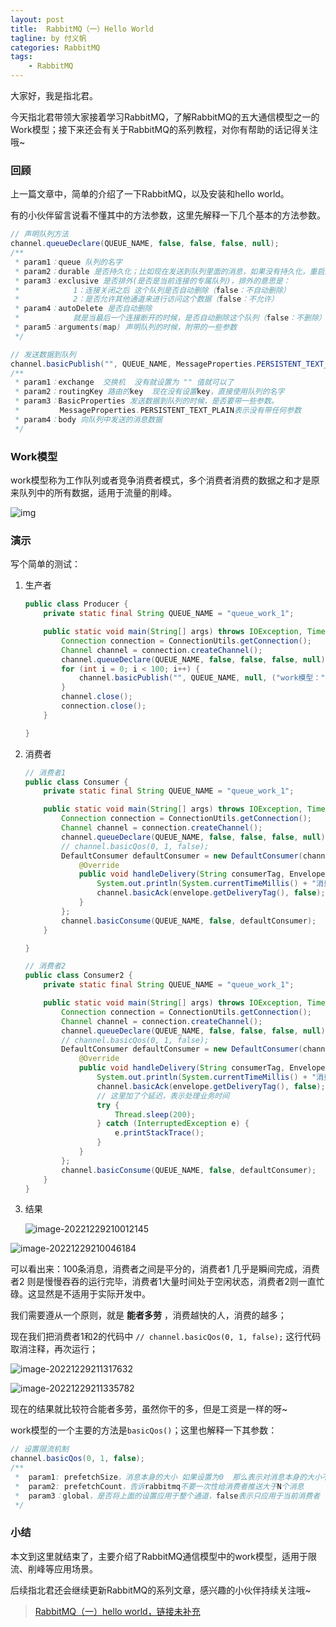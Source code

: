```yaml
---
layout: post
title:  RabbitMQ（一）Hello World
tagline: by 付义帆
categories: RabbitMQ
tags: 
    - RabbitMQ 
---
```


大家好，我是指北君。

今天指北君带领大家接着学习RabbitMQ，了解RabbitMQ的五大通信模型之一的Work模型；接下来还会有关于RabbitMQ的系列教程，对你有帮助的话记得关注哦~

<!--more-->

### 回顾

上一篇文章中，简单的介绍了一下RabbitMQ，以及安装和hello world。

有的小伙伴留言说看不懂其中的方法参数，这里先解释一下几个基本的方法参数。

````java
// 声明队列方法
channel.queueDeclare(QUEUE_NAME, false, false, false, null);
/**
 * param1：queue 队列的名字
 * param2：durable 是否持久化；比如现在发送到队列里面的消息，如果没有持久化，重启这个队列后数 据会丢失(false) true：重启之后数据依然在
 * param3：exclusive 是否排外(是否是当前连接的专属队列)，排外的意思是：
 *            1：连接关闭之后 这个队列是否自动删除（false：不自动删除）
 *            2：是否允许其他通道来进行访问这个数据（false：不允许）	
 * param4：autoDelete 是否自动删除
 *            就是当最后一个连接断开的时候，是否自动删除这个队列（false：不删除）
 * param5：arguments(map) 声明队列的时候，附带的一些参数
 */
````

````java
// 发送数据到队列
channel.basicPublish("", QUEUE_NAME, MessageProperties.PERSISTENT_TEXT_PLAIN, "第一个队列消息...".getBytes());
/**
 * param1：exchange  交换机  没有就设置为 "" 值就可以了
 * param2：routingKey 路由的key  现在没有设置key，直接使用队列的名字
 * param3：BasicProperties 发送数据到队列的时候，是否要带一些参数。
 * 		   MessageProperties.PERSISTENT_TEXT_PLAIN表示没有带任何参数
 * param4：body 向队列中发送的消息数据
 */
````

### Work模型

work模型称为工作队列或者竞争消费者模式，多个消费者消费的数据之和才是原来队列中的所有数据，适用于流量的削峰。

![img](../../../assets/images/2022/fu/image-20221229181781610.png)

### 演示

写个简单的测试：

1. 生产者

   ```java
   public class Producer {
       private static final String QUEUE_NAME = "queue_work_1";
   
       public static void main(String[] args) throws IOException, TimeoutException {
           Connection connection = ConnectionUtils.getConnection();
           Channel channel = connection.createChannel();
           channel.queueDeclare(QUEUE_NAME, false, false, false, null);
           for (int i = 0; i < 100; i++) {
               channel.basicPublish("", QUEUE_NAME, null, ("work模型：" + i).getBytes());
           }
           channel.close();
           connection.close();
       }
   
   }
   ```

2. 消费者

   ```java
   // 消费者1
   public class Consumer {
       private static final String QUEUE_NAME = "queue_work_1";
   
       public static void main(String[] args) throws IOException, TimeoutException {
           Connection connection = ConnectionUtils.getConnection();
           Channel channel = connection.createChannel();
           channel.queueDeclare(QUEUE_NAME, false, false, false, null);
           // channel.basicQos(0, 1, false);
           DefaultConsumer defaultConsumer = new DefaultConsumer(channel) {
               @Override
               public void handleDelivery(String consumerTag, Envelope envelope, AMQP.BasicProperties properties, byte[] body) throws IOException {
                   System.out.println(System.currentTimeMillis() + "消费者1接收到信息：" + new String(body));
                   channel.basicAck(envelope.getDeliveryTag(), false);
               }
           };
           channel.basicConsume(QUEUE_NAME, false, defaultConsumer);
       }
   
   }
   ```

   ```java
   // 消费者2
   public class Consumer2 {
       private static final String QUEUE_NAME = "queue_work_1";
   
       public static void main(String[] args) throws IOException, TimeoutException {
           Connection connection = ConnectionUtils.getConnection();
           Channel channel = connection.createChannel();
           channel.queueDeclare(QUEUE_NAME, false, false, false, null);
           // channel.basicQos(0, 1, false);
           DefaultConsumer defaultConsumer = new DefaultConsumer(channel) {
               @Override
               public void handleDelivery(String consumerTag, Envelope envelope, AMQP.BasicProperties properties, byte[] body) throws IOException {
                   System.out.println(System.currentTimeMillis() + "消费者2接收到信息：" + new String(body));
                   channel.basicAck(envelope.getDeliveryTag(), false);
                   // 这里加了个延迟，表示处理业务时间
                   try {
                       Thread.sleep(200);
                   } catch (InterruptedException e) {
                       e.printStackTrace();
                   }
               }
           };
           channel.basicConsume(QUEUE_NAME, false, defaultConsumer);
       }
   }
   ```

3. 结果

   ![image-20221229210012145](../../../assets/images/2022/fu/image-20221229210012145.png)

![image-20221229210046184](../../../assets/images/2022/fu/image-20221229210046184.png)

可以看出来：100条消息，消费者之间是平分的，消费者1 几乎是瞬间完成，消费者2 则是慢慢吞吞的运行完毕，消费者1大量时间处于空闲状态，消费者2则一直忙碌。这显然是不适用于实际开发中。

我们需要遵从一个原则，就是 **能者多劳** ，消费越快的人，消费的越多；

现在我们把消费者1和2的代码中 `// channel.basicQos(0, 1, false);` 这行代码取消注释，再次运行；

![image-20221229211317632](../../../assets/images/2022/fu/image-20221229211317632.png)

![image-20221229211335782](../../../assets/images/2022/fu/image-20221229211335782.png)

现在的结果就比较符合能者多劳，虽然你干的多，但是工资是一样的呀~

work模型的一个主要的方法是`basicQos()`；这里也解释一下其参数：

````java
// 设置限流机制
channel.basicQos(0, 1, false);
/**  
 *  param1: prefetchSize，消息本身的大小 如果设置为0  那么表示对消息本身的大小不限制
 *  param2: prefetchCount，告诉rabbitmq不要一次性给消费者推送大于N个消息
 *  param3：global，是否将上面的设置应用于整个通道，false表示只应用于当前消费者
 */
````

### 小结

本文到这里就结束了，主要介绍了RabbitMQ通信模型中的work模型，适用于限流、削峰等应用场景。

后续指北君还会继续更新RabbitMQ的系列文章，感兴趣的小伙伴持续关注哦~

>[RabbitMQ（一）hello world，链接未补充]()
